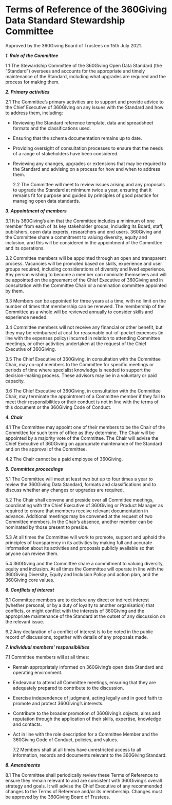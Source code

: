 # Terms of Reference of the 360Giving Data Standard Stewardship Committee

Approved by the 360Giving Board of Trustees on 15th July 2021.

***1\. Role of the Committee***
  
   1.1 The Stewardship Committee of the 360Giving Open Data Standard (the “Standard”) oversees and accounts for the appropriate and timely maintenance of the Standard, including what upgrades are required and the process for making them.

***2\. Primary activities***

   2.1 The Committee’s primary activities are to support and provide advice to the Chief Executive of 360Giving on any issues with the Standard and how to address them, including:

- Reviewing the Standard reference template, data and spreadsheet formats and the classifications used.
- Ensuring that the schema documentation remains up to date.
- Providing oversight of consultation processes to ensure that the needs of a range of stakeholders have been considered.
- Reviewing any changes, upgrades or extensions that may be required to the Standard and advising on a process for how and when to address them.

   2.2 The Committee will meet to review issues arising and any proposals to upgrade the Standard at minimum twice a year, ensuring that it remains fit for purpose and guided by principles of good practice for managing open data standards.

***3\. Appointment of members***  

   3.1 It is 360Giving’s aim that the Committee includes a minimum of one member from each of its key stakeholder groups, including its Board, staff, publishers, open data experts, researchers and end users. 360Giving and the Committee share a commitment to valuing diversity, equity and inclusion, and this will be considered in the appointment of the Committee and its operations.

   3.2 Committee members will be appointed through an open and transparent process. Vacancies will be promoted based on skills, experience and user groups required, including considerations of diversity and lived experience. Any person wishing to become a member can nominate themselves and will be appointed on the agreement of the Chief Executive of 360Giving and in consultation with the Committee Chair or a nomination committee appointed by them.

   3.3 Members can be appointed for three years at a time, with no limit on the number of times that membership can be renewed. The membership of the Committee as a whole will be reviewed annually to consider skills and experience needed.

   3.4 Committee members will not receive any financial or other benefit, but they may be reimbursed at cost for reasonable out-of-pocket expenses (in line with the expenses policy) incurred in relation to attending Committee meetings, or other activities undertaken at the request of the Chief Executive of 360Giving.
   
   3.5 The Chief Executive of 360Giving, in consultation with the Committee Chair, may co-opt members to the Committee for specific meetings or periods of time where specialist knowledge is needed to support the decision-making process. These advisors may be in a voluntary or paid capacity.
   
   3.6 The Chief Executive of 360Giving, in consultation with the Committee Chair, may terminate the appointment of a Committee member if they fail to meet their responsibilities or their conduct is not in line with the terms of this document or the 360Giving Code of Conduct.

***4\. Chair***  

   4.1 The Committee may appoint one of their members to be the Chair of the Committee for such term of office as they determine. The Chair will be appointed by a majority vote of the Committee. The Chair will advise the Chief Executive of 360Giving on appropriate maintenance of the Standard and on the approval of the Committee.

   4.2 The Chair cannot be a paid employee of 360Giving.

***5\. Committee proceedings***

   5.1 The Committee will meet at least two but up to four times a year to review the 360Giving Data Standard, formats and classifications and to discuss whether any changes or upgrades are required.

   5.2 The Chair shall convene and preside over all Committee meetings, coordinating with the Chief Executive of 360Giving or Product Manager as required to ensure that members receive relevant documentation in advance. Additional meetings may be convened at the request of two Committee members. In the Chair’s absence, another member can be nominated by those present to preside.

   5.3 At all times the Committee will work to promote, support and uphold the principles of transparency in its activities by making full and accurate information about its activities and proposals publicly available so that anyone can review them.

   5.4 360Giving and the Committee share a commitment to valuing diversity, equity and inclusion. At all times the Committee will operate in line with the 360Giving Diversity, Equity and Inclusion Policy and action plan, and the 360Giving core values.

***6\. Conflicts of interest***

   6.1 Committee members are to declare any direct or indirect interest (whether personal, or by a duty of loyalty to another organisation) that conflicts, or might conflict with the interests of 360Giving and the appropriate maintenance of the Standard at the outset of any discussion on the relevant issue.

   6.2 Any declaration of a conflict of interest is to be noted in the public record of discussions, together with details of any proposals made.

***7\. Individual members' responsibilities*** 

   7.1 Committee members will at all times:

- Remain appropriately informed on 360Giving’s open data Standard and operating environment.
- Endeavour to attend all Committee meetings, ensuring that they are adequately prepared to contribute to the discussion.
- Exercise independence of judgment, acting legally and in good faith to promote and protect 360Giving’s interests.
- Contribute to the broader promotion of 360Giving’s objects, aims and reputation through the application of their skills, expertise, knowledge and contacts.
- Act in line with the role description for a Committee Member and the 360Giving Code of Conduct, policies, and values.

   7.2 Members shall at all times have unrestricted access to all information, records and documents relevant to the 360Giving Standard.

***8\. Amendments***

   8.1 The Committee shall periodically review these Terms of Reference to ensure they remain relevant to and are consistent with 360Giving’s overall strategy and goals. It will advise the Chief Executive of any recommended changes to the Terms of Reference and/or its membership. Changes must be approved by the 360Giving Board of Trustees. 
